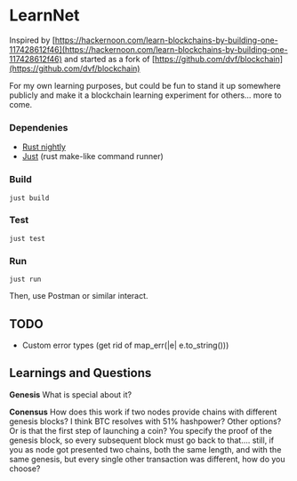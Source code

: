 
# LearnNet
Inspired by [https://hackernoon.com/learn-blockchains-by-building-one-117428612f46](https://hackernoon.com/learn-blockchains-by-building-one-117428612f46) and started as a fork of [https://github.com/dvf/blockchain](https://github.com/dvf/blockchain)

For my own learning purposes, but could be fun to stand it up somewhere publicly and make it a blockchain learning experiment for others... more to come.

### Dependenies
- [Rust nightly](https://rustup.rs/)
- [Just](https://crates.io/crates/just) (rust make-like command runner)  

### Build
`just build`

### Test
`just test`

### Run
`just run`  

Then, use Postman or similar interact.

## TODO

- Custom error types (get rid of map_err(|e| e.to_string()))

## Learnings and Questions

**Genesis**
What is special about it?

**Conensus**
How does this work if two nodes provide chains with different genesis blocks? I think BTC resolves with 51% hashpower? Other options? Or is that the first step of launching a coin? You specify the proof of the genesis block, so every subsequent block must go back to that.... still, if you as node got presented two chains, both the same length, and with the same genesis, but every single other transaction was different, how do you choose?
